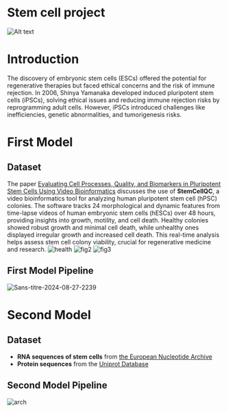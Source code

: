 # Stem cell project
![Alt text](https://bioinformant.com/wp-content/uploads/2017/08/What-are-stem-cells-definition-FEATURE-.jpg)
# Introduction 
The discovery of embryonic stem cells (ESCs) offered the potential for regenerative therapies but faced ethical concerns and the risk of immune rejection. In 2006, Shinya Yamanaka developed induced pluripotent stem cells (iPSCs), solving ethical issues and reducing immune rejection risks by reprogramming adult cells. However, iPSCs introduced challenges like inefficiencies, genetic abnormalities, and tumorigenesis risks.
# First Model 
## Dataset 
The paper [Evaluating Cell Processes, Quality, and Biomarkers in Pluripotent Stem Cells Using Video Bioinformatics](https://pubmed.ncbi.nlm.nih.gov/26848582/) discusses the use of **StemCellQC**, a video bioinformatics tool for analyzing human pluripotent stem cell (hPSC) colonies. The software tracks 24 morphological and dynamic features from time-lapse videos of human embryonic stem cells (hESCs) over 48 hours, providing insights into growth, motility, and cell death. Healthy colonies showed robust growth and minimal cell death, while unhealthy ones displayed irregular growth and increased cell death. This real-time analysis helps assess stem cell colony viability, crucial for regenerative medicine and research.
![health](https://github.com/user-attachments/assets/9f72b6af-988b-4e95-b41f-c6bd5a43be76)
![fig2](https://github.com/user-attachments/assets/dfee8afc-152a-438f-909c-dae6a100e28a)
![fig3](https://github.com/user-attachments/assets/be6c63a8-f391-42db-8baa-94f3edeb2d1c)
## First Model Pipeline
![Sans-titre-2024-08-27-2239](https://github.com/user-attachments/assets/aaaa65bd-f173-4028-8c1a-68456111f564)

# Second Model 
## Dataset 
 - **RNA sequences of stem cells** from [the European Nucleotide Archive](https://www.ebi.ac.uk/ena/browser/view/ERR914288)
 - **Protein sequences** from the [Uniprot Database](https://www.uniprot.org/)
## Second Model Pipeline
![arch](https://github.com/user-attachments/assets/eedfd982-b479-49f0-b446-7b25fe95f125)

